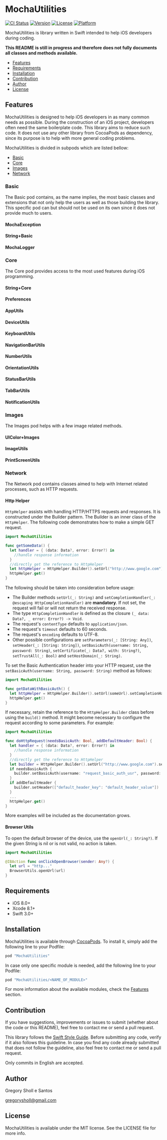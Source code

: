 # MochaUtilities

[![CI Status](http://img.shields.io/travis/gregorysholl/MochaUtilities.svg?style=flat)](https://travis-ci.org/gregorysholl/MochaUtilities)
[![Version](https://img.shields.io/cocoapods/v/MochaUtilities.svg?style=flat)](http://cocoapods.org/pods/MochaUtilities)
[![License](https://img.shields.io/cocoapods/l/MochaUtilities.svg?style=flat)](http://cocoapods.org/pods/MochaUtilities)
[![Platform](https://img.shields.io/cocoapods/p/MochaUtilities.svg?style=flat)](http://cocoapods.org/pods/MochaUtilities)

MochaUtilities is library written in Swift intended to help iOS developers during coding.

**This README is still in progress and therefore does not fully documents all classes and methods available.**

- [Features](#features)
- [Requirements](#requirements)
- [Installation](#installation)
- [Contribution](#contribution)
- [Author](#author)
- [License](#license)

## Features

MochaUtilities is designed to help iOS developers in as many common needs as possible. During the construction of an iOS project, developers often need the same boilerplate code. This library aims to reduce such code. It does not use any other library from CocoaPods as dependency, since its purpose is to help with more general coding problems.

MochaUtilities is divided in subpods which are listed bellow:

- [Basic](#basic)
- [Core](#core)
- [Images](#images)
- [Network](#network)

### Basic

The Basic pod contains, as the name implies, the most basic classes and extensions that not only help the users as well as those building the library. This specific pod can but should not be used on its own since it does not provide much to users.

#### MochaException

#### String+Basic

#### MochaLogger

### Core

The Core pod provides access to the most used features during iOS programming.

#### String+Core

#### Preferences

#### AppUtils

#### DeviceUtils

#### KeyboardUtils

#### NavigationBarUtils

#### NumberUtils

#### OrientationUtils

#### StatusBarUtils

#### TabBarUtils

#### NotificationUtils

### Images

The Images pod helps with a few image related methods.

#### UIColor+Images

#### ImageUtils

#### PrintScreenUtils

### Network

The Network pod contains classes aimed to help with Internet related processes, such as HTTP requests.

#### Http Helper

`HttpHelper` assists with handling HTTP/HTTPS requests and responses. It is constructed under the Builder pattern. The Builder is an inner class of the `HttpHelper`. The following code demonstrates how to make a simple GET request.

```swift
import MochaUtilities

func getSomeData() {
  let handler = { (data: Data?, error: Error?) in
    //handle response information
  }
  //directly get the reference to HttpHelper
  let httpHelper = HttpHelper.Builder().setUrl("http://www.google.com").setCompletionHandler(handler).build()
  httpHelper.get()
}
```

The following should be taken into consideration before usage:

- The Builder methods `setUrl(_: String)` and `setCompletionHandler(_: @escaping HttpCompletionHandler)` are **mandatory**. If not set, the request will fail or will not return the received response.
- The type `HttpCompletionHandler` is defined as the closure `(_ data: Data?, _ error: Error?) -> Void`.
- The request's `contentType` defaults to `application/json`.
- The request's `timeout` defaults to 60 seconds.
- The request's `encoding` defaults to UTF-8.
- Other possible configurations are `setParameters(_: [String: Any])`, `setHeader(_: [String: String])`, `setBasicAuth(username: String, password: String)`, `setCertificate(_: Data?, with: String?)`, `setTrustAll(_: Bool)` and `setHostDomain(_: String)`.

To set the Basic Authentication header into your HTTP request, use the `setBasicAuth(username: String, password: String)` method as follows:

```swift
import MochaUtilities

func getDataWithBasicAuth() {
  let httpHelper = HttpHelper.Builder().setUrl(someUrl).setCompletionHandler(someHandler).setBasicAuth(username: "request_basic_auth_usr", password: "request_basic_auth_pwd").build()
  httpHelper.get()
}
```

If necessary, retain the reference to the `HttpHelper.Builder` class before using the `build()` method. It might become necessary to configure the request according to some parameters. For example:

```swift
import MochaUtilities

func doHttpRequest(needsBasicAuth: Bool, addDefaultHeader: Bool) {
  let handler = { (data: Data?, error: Error?) in
    //handle response information
  }
  //directly get the reference to HttpHelper
  let builder = HttpHelper.Builder().setUrl("http://www.google.com").setCompletionHandler(handler)
  if needsBasicAuth {
    builder.setBasicAuth(username: "request_basic_auth_usr", password: "request_basic_auth_pwd")
  }
  if addDefaultHeader {
    builder.setHeader(["default_header_key": "default_header_value"])
  }
  ...
  httpHelper.get()
}
```

More examples will be included as the documentation grows.

#### Browser Utils

To open the default browser of the device, use the `openUrl(_: String?)`. If the given String is nil or is not valid, no action is taken.

```swift
import MochaUtilities

@IBAction func onClickOpenBrowser(sender: Any?) {
  let url = "http..."
  BrowserUtils.openUrl(url)
}
```

## Requirements

- iOS 8.0+
- Xcode 8.1+
- Swift 3.0+

## Installation

MochaUtilities is available through [CocoaPods](http://cocoapods.org). To install
it, simply add the following line to your Podfile:

```ruby
pod "MochaUtilities"
```

In case only one specific module is needed, add the following line to your Podfile:

```ruby
pod "MochaUtilities/<NAME_OF_MODULE>"
```

For more information about the available modules, check the [Features](#features) section.

## Contribution

If you have suggestions, improvements or issues to submit (whether about the code or this README), feel free to contact me or send a pull request.

This library follows the [Swift Style Guide](https://github.com/raywenderlich/swift-style-guide). Before submitting any code, verify if it also follows this guideline. In case you find any code already submitted that does not follow the guideline, also feel free to contact me or send a pull request.

Only commits in English are accepted.

## Author

Gregory Sholl e Santos

gregorysholl@gmail.com

## License

MochaUtilities is available under the MIT license. See the LICENSE file for more info.
